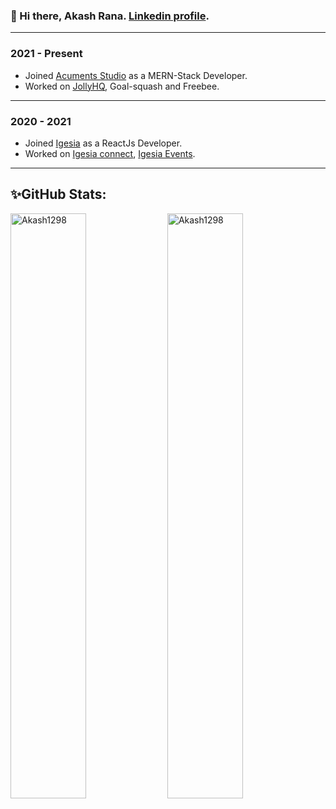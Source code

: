 ###  👋 Hi there, Akash Rana. [Linkedin profile](https://www.linkedin.com/in/akash-rana-b485871aa/).

---------
### 2021 - Present

-   Joined  [Acuments Studio](https://acuments.com/)  as a MERN-Stack Developer.
-   Worked on [JollyHQ](https://www.jollyhq.com/), Goal-squash and Freebee.

----------

### 2020 - 2021

-   Joined  [Igesia](https://igesia.co/)  as a ReactJs Developer.
-   Worked on [Igesia connect](https://console.igesia.co/), [Igesia Events](https://igesia.co/events).

----------

## ✨GitHub Stats: 

<div>
 <img width="49%" src="https://github-readme-streak-stats.herokuapp.com/?user=Akash1298&theme=tokyonight" alt="Akash1298" />
 <img width="49%" src="https://activity-graph.herokuapp.com/graph?username=Akash1298&theme=nord" alt="Akash1298" />
</div>

